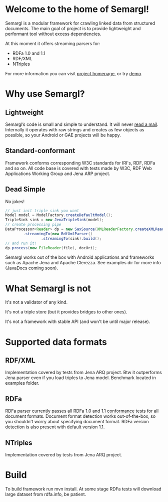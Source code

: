 Welcome to the home of Semargl!
===============================

Semargl is a modular framework for crawling linked data from structured documents.
The main goal of project is to provide lightweight and performant tool without excess dependencies.

At this moment it offers streaming parsers for:
* RDFa 1.0 and 1.1
* RDF/XML
* NTriples

For more information you can visit [project homepage](http://semarglproject.org), or try [demo](http://demo.semarglproject.org).

Why use Semargl?
================

Lightweight
-----------

Semargl’s code is small and simple to understand. It will never [read a mail](http://en.wikipedia.org/wiki/Zawinski's_law_of_software_envelopment).
Internally it operates with raw strings and creates as few objects as possible, so your Android or GAE projects will be happy.

Standard-conformant
-------------------

Framework conforms corresponding W3C standards for IRI's, RDF, RDFa and so on. All code base is covered
with tests made by W3C, RDF Web Applications Working Group and Jena ARP project.

Dead Simple
-----------

No jokes!

```java
// just init triple sink you want
Model model = ModelFactory.createDefaultModel();
TripleSink sink = new JenaTripleSink(model);
// create processing pipe
DataProcessor<Reader> dp = new SaxSource(XMLReaderFactory.createXMLReader())
        .streamingTo(new RdfXmlParser()
                .streamingTo(sink).build();
// and run it!
dp.process(new FileReader(file), docUri);
```

Semargl works out of the box with Android applications and frameworks such as Apache Jena and Apache Clerezza.
See examples dir for more info (JavaDocs coming soon).

What Semargl is not
===================

It's not a validator of any kind.

It's not a triple store (but it provides bridges to other ones).

It's not a framework with stable API (and won't be until major release).

Supported data formats
======================

RDF/XML
-------

Implementation covered by tests from Jena ARQ project. Btw it outperforms Jena parser even if you load triples
to Jena model. Benchmark located in examples folder.

RDFa
----

RDFa parser currently passes all RDFa 1.0 and 1.1 [conformance](http://rdfa.info/test-suite/) tests for
all document formats. Document format detection works out-of-the-box, so you shouldn't worry about specifying
document format. RDFa version detection is also present with default version 1.1.

NTriples
--------

Implementation covered by tests from Jena ARQ project.

Build
=====

To build framework run mvn install. At some stage RDFa tests will download large dataset from rdfa.info, be patient.
